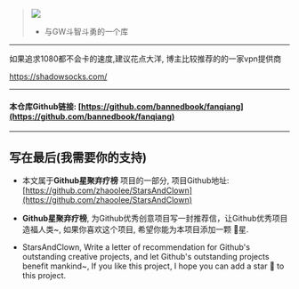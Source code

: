 
> ![](https://raw.githubusercontent.com/zhaoolee/StarsAndClown/master/images/d0a7ca83c6ec46c2a20a2d7da7467973.png)
> - 与GW斗智斗勇的一个库

---

如果追求1080都不会卡的速度,建议花点大洋, 博主比较推荐的的一家vpn提供商

https://shadowsocks.com/

---

#### 本仓库Github链接: [https://github.com/bannedbook/fanqiang](https://github.com/bannedbook/fanqiang)

---

## 写在最后(我需要你的支持)
- 本文属于**Github星聚弃疗榜** 项目的一部分, 项目Github地址: [https://github.com/zhaoolee/StarsAndClown](https://github.com/zhaoolee/StarsAndClown)

- **Github星聚弃疗榜**, 为Github优秀创意项目写一封推荐信，让Github优秀项目造福人类~, 如果你喜欢这个项目, 希望你能为本项目添加一颗 🌟星.

- StarsAndClown, Write a letter of recommendation for Github's outstanding creative projects, and let Github's outstanding projects benefit mankind~, If you like this project, I hope you can add a star 🌟 to this project.

